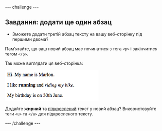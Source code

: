 \--- challenge \---

## Завдання: додати ще один абзац

- Зможете додати третій абзац тексту на вашу веб-сторінку під першими двома?

Пам'ятайте, що ваш новий абзац має починатися з тега `<p>` і закінчитися тегом `</p>`.

Так може виглядати ця веб-сторінка:

![скріншот](images/birthday-paragraph.png)

Додайте **жирний** та <u>підкреслений</u> текст у новий абзац? Використовуйте теги `<u>` та `</u>` для підкресленого тексту.

\--- /challenge \---